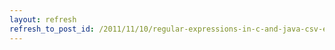 ```yaml
---
layout: refresh
refresh_to_post_id: /2011/11/10/regular-expressions-in-c-and-java-csv-example
---
```

